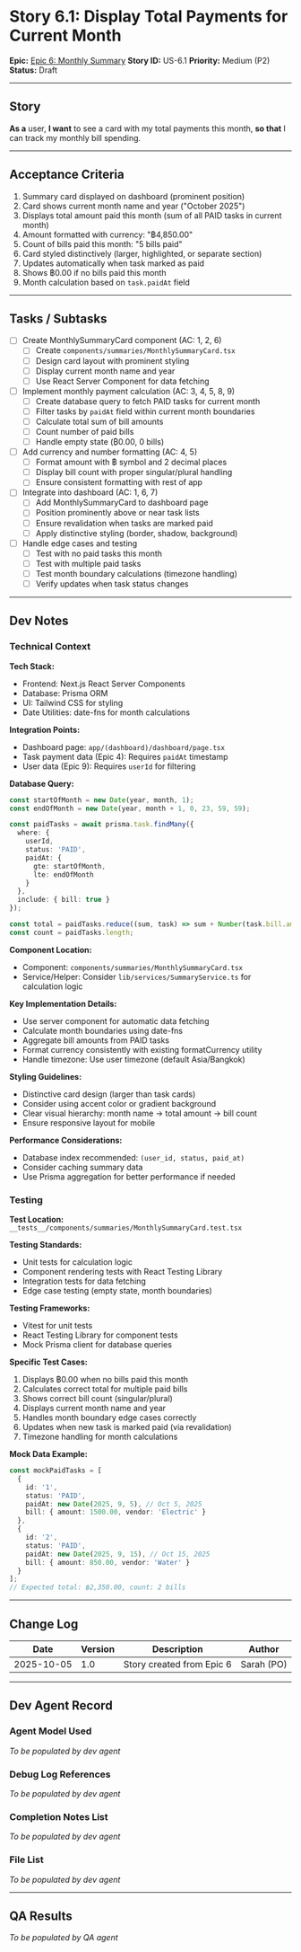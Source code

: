 # Story 6.1: Display Total Payments for Current Month

**Epic:** [Epic 6: Monthly Summary](epic-6-monthly-summary.md)
**Story ID:** US-6.1
**Priority:** Medium (P2)
**Status:** Draft

---

## Story

**As a** user,
**I want** to see a card with my total payments this month,
**so that** I can track my monthly bill spending.

---

## Acceptance Criteria

1. Summary card displayed on dashboard (prominent position)
2. Card shows current month name and year ("October 2025")
3. Displays total amount paid this month (sum of all PAID tasks in current month)
4. Amount formatted with currency: "฿4,850.00"
5. Count of bills paid this month: "5 bills paid"
6. Card styled distinctively (larger, highlighted, or separate section)
7. Updates automatically when task marked as paid
8. Shows ฿0.00 if no bills paid this month
9. Month calculation based on `task.paidAt` field

---

## Tasks / Subtasks

- [ ] Create MonthlySummaryCard component (AC: 1, 2, 6)
  - [ ] Create `components/summaries/MonthlySummaryCard.tsx`
  - [ ] Design card layout with prominent styling
  - [ ] Display current month name and year
  - [ ] Use React Server Component for data fetching

- [ ] Implement monthly payment calculation (AC: 3, 4, 5, 8, 9)
  - [ ] Create database query to fetch PAID tasks for current month
  - [ ] Filter tasks by `paidAt` field within current month boundaries
  - [ ] Calculate total sum of bill amounts
  - [ ] Count number of paid bills
  - [ ] Handle empty state (₿0.00, 0 bills)

- [ ] Add currency and number formatting (AC: 4, 5)
  - [ ] Format amount with ฿ symbol and 2 decimal places
  - [ ] Display bill count with proper singular/plural handling
  - [ ] Ensure consistent formatting with rest of app

- [ ] Integrate into dashboard (AC: 1, 6, 7)
  - [ ] Add MonthlySummaryCard to dashboard page
  - [ ] Position prominently above or near task lists
  - [ ] Ensure revalidation when tasks are marked paid
  - [ ] Apply distinctive styling (border, shadow, background)

- [ ] Handle edge cases and testing
  - [ ] Test with no paid tasks this month
  - [ ] Test with multiple paid tasks
  - [ ] Test month boundary calculations (timezone handling)
  - [ ] Verify updates when task status changes

---

## Dev Notes

### Technical Context

**Tech Stack:**
- Frontend: Next.js React Server Components
- Database: Prisma ORM
- UI: Tailwind CSS for styling
- Date Utilities: date-fns for month calculations

**Integration Points:**
- Dashboard page: `app/(dashboard)/dashboard/page.tsx`
- Task payment data (Epic 4): Requires `paidAt` timestamp
- User data (Epic 9): Requires `userId` for filtering

**Database Query:**

```typescript
const startOfMonth = new Date(year, month, 1);
const endOfMonth = new Date(year, month + 1, 0, 23, 59, 59);

const paidTasks = await prisma.task.findMany({
  where: {
    userId,
    status: 'PAID',
    paidAt: {
      gte: startOfMonth,
      lte: endOfMonth
    }
  },
  include: { bill: true }
});

const total = paidTasks.reduce((sum, task) => sum + Number(task.bill.amount), 0);
const count = paidTasks.length;
```

**Component Location:**
- Component: `components/summaries/MonthlySummaryCard.tsx`
- Service/Helper: Consider `lib/services/SummaryService.ts` for calculation logic

**Key Implementation Details:**
- Use server component for automatic data fetching
- Calculate month boundaries using date-fns
- Aggregate bill amounts from PAID tasks
- Format currency consistently with existing formatCurrency utility
- Handle timezone: Use user timezone (default Asia/Bangkok)

**Styling Guidelines:**
- Distinctive card design (larger than task cards)
- Consider using accent color or gradient background
- Clear visual hierarchy: month name → total amount → bill count
- Ensure responsive layout for mobile

**Performance Considerations:**
- Database index recommended: `(user_id, status, paid_at)`
- Consider caching summary data
- Use Prisma aggregation for better performance if needed

### Testing

**Test Location:** `__tests__/components/summaries/MonthlySummaryCard.test.tsx`

**Testing Standards:**
- Unit tests for calculation logic
- Component rendering tests with React Testing Library
- Integration tests for data fetching
- Edge case testing (empty state, month boundaries)

**Testing Frameworks:**
- Vitest for unit tests
- React Testing Library for component tests
- Mock Prisma client for database queries

**Specific Test Cases:**
1. Displays ฿0.00 when no bills paid this month
2. Calculates correct total for multiple paid bills
3. Shows correct bill count (singular/plural)
4. Displays current month name and year
5. Handles month boundary edge cases correctly
6. Updates when new task is marked paid (via revalidation)
7. Timezone handling for month calculations

**Mock Data Example:**
```typescript
const mockPaidTasks = [
  {
    id: '1',
    status: 'PAID',
    paidAt: new Date(2025, 9, 5), // Oct 5, 2025
    bill: { amount: 1500.00, vendor: 'Electric' }
  },
  {
    id: '2',
    status: 'PAID',
    paidAt: new Date(2025, 9, 15), // Oct 15, 2025
    bill: { amount: 850.00, vendor: 'Water' }
  }
];
// Expected total: ฿2,350.00, count: 2 bills
```

---

## Change Log

| Date | Version | Description | Author |
|------|---------|-------------|--------|
| 2025-10-05 | 1.0 | Story created from Epic 6 | Sarah (PO) |

---

## Dev Agent Record

### Agent Model Used

_To be populated by dev agent_

### Debug Log References

_To be populated by dev agent_

### Completion Notes List

_To be populated by dev agent_

### File List

_To be populated by dev agent_

---

## QA Results

_To be populated by QA agent_
